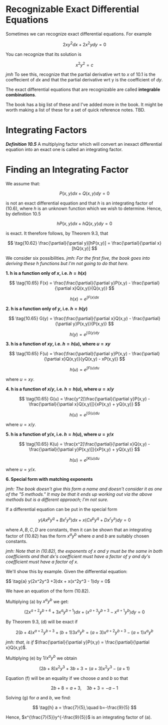 # Recognizable Exact Differential Equations

Sometimes we can recognize exact differential equations. For example

$$ \tag{10.1} 2xy^2dx+2x^2ydy = 0 $$

You can recognize that its solution is

$$ \tag{10.11} x^2y^2 = c $$

*jmh* To see this, recognize that the partial derivative wrt to $x$ of 10.1 is the coeffecient of $dx$ and that the partial derivative wrt y is the coefficient of $dy$.

The exact differential equations that are recognizable are called **integrable combinations**.

The book has a big list of these and I've added more in the book. It might be worth making a list of these for a set of quick reference notes. TBD.

# Integrating Factors
***Definition 10.5***
A multiplying factor which will convert an inexact differential equation into an exact one is called an integrating factor.

# Finding an Integrating Factor

We assume that:

$$ \tag{10.6} P(x,y)dx + Q(x,y)dy = 0 $$

is not an exact differential equation and that $h$ is an integrating factor of (10.6), where $h$ is an unknown function which we wish to determine. Hence, by definition 10.5

$$ \tag{10.61} hP(x,y)dx + hQ(x,y)dy = 0 $$

is exact. It therefore follows, by Theorem 9.3, that

$$ \tag{10.62} \frac{\partial}{\partial y}[hP(x,y)] = \frac{\partial}{\partial x}[hQ(x,y)] $$

We consider six possibilities. *jmh: For the first five, the book goes into deriving these $h$ functions but I'm not going to do that here.*

**1. h is a function only of $x$, i.e. $h = h(x)$**

$$ \tag{10.65} F(x) = \frac{\frac{\partial}{\partial y}P(x,y) - \frac{\partial}{\partial x}Q(x,y)}{Q(x,y)} $$

$$ \tag{10.66} h(x) = e^{\int F(x)dx} $$

**2. h is a function only of $y$, i.e. $h = h(y)$**

$$ \tag{10.65} G(y) = \frac{\frac{\partial}{\partial x}Q(x,y) - \frac{\partial}{\partial y}P(x,y)}{P(x,y)} $$

$$ \tag{10.66} h(y) = e^{\int G(y)dy} $$

**3. h is a function of $xy$, i.e. $h = h(u)$, where $u = xy$**

$$ \tag{10.65} F(u) = \frac{\frac{\partial}{\partial y}P(x,y) - \frac{\partial}{\partial x}Q(x,y)}{yQ(x,y) - xP(x,y)} $$

$$ \tag{10.66} h(u) = e^{\int F(u)du} $$

where $u = xy$.

**4. h is a function of $x/y$, i.e. $h = h(u)$, where $u = x/y$**

$$ \tag{10.65} G(u) = \frac{y^2[\frac{\partial}{\partial y}P(x,y) - \frac{\partial}{\partial x}Q(x,y)]}{xP(x,y) + yQ(x,y)} $$

$$ \tag{10.66} h(u) = e^{\int G(u)du} $$

where $u = x/y$.

**5. h is a function of $y/x$, i.e. $h = h(u)$, where $u = y/x$**

$$ \tag{10.65} K(u) = \frac{x^2[\frac{\partial}{\partial x}Q(x,y) - \frac{\partial}{\partial y}P(x,y)]}{xP(x,y) + yQ(x,y)} $$

$$ \tag{10.66} h(u) = e^{\int K(u)du} $$

where $u = y/x$.

**6. Special form with matching exponents**

*jmh: The book doesn't give this form a name and doesn't consider it as one of the "5 methods." It may be that it ends up working out via the above methods but is a different approach; I'm not sure.*

If a differential equation can be put in the special form

$$ \tag{10.82} y(Ax^py^q+Bx^ry^s)dx + x(Cx^py^q + Dx^ry^s)dy = 0 $$

where $A, B, C, D$ are constants, then it can be shown that an integrating factor of (10.82) has the form $x^ay^b$ where $a$ and $b$ are suitably chosen constants.

*jmh: Note that in (10.82), the exponents of* $x$ *and* $y$ *must be the same in both coefficients and that* $dx$*'s coefficient must have a factor of* $y$ *and* $dy$*'s coefficient must have a factor of* $x$*.*

We'll show this by example. Given the differential equation:

$$ \tag{a} y(2x^2y^3 +3)dx + x(x^2y^3 - 1)dy = 0$

We have an equation of the form (10.82).

Multiplying (a) by $x^ay^b$ we get:

$$ \tag{d} (2x^{a+2}y^{b+4}+3x^ay^{b+1})dx + (x^{a+3}y^{b+3} - x^{a+1}y^b)dy = 0 $$

By Theorem 9.3, (d) will be exact if

$$ \tag{e} 2(b+4)x^{a+2}y^{b+3} + (b+1)3x^ay^b = (a+3)x^{a+2}y^{b+3} - (a+1)x^ay^b $$

*jmh: that, is if* $\frac{\partial}{\partial y}P(x,y) = \frac{\partial}{\partial x}Q(x,y)$.

Multiplying (e) by $1/x^ay^b$ we obtain

$$ \tag{f} (2b+8)x^2y^3 +3b + 3 = (a+3)x^2y^3 - (a+1) $$

Equation (f) will be an equality if we choose $a$ and $b$ so that

$$ \tag{g} 2b + 8 = a + 3,\quad 3b + 3 = -a - 1 $$

Solving (g) for $a$ and $b$, we find:

$$ \tag{h} a = \frac{7}{5},\quad b=-\frac{9}{5} $$

Hence, $x^{\frac{7}{5}}y^{-\frac{9}{5}}$ is an integrating factor of (a).

